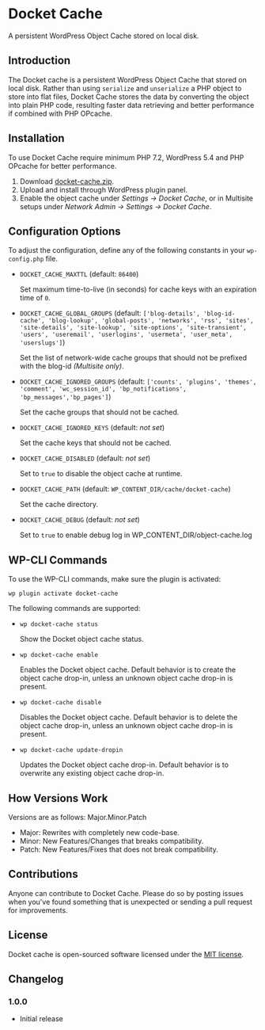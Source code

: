 
# Docket Cache

A persistent WordPress Object Cache stored on local disk.

## Introduction

The Docket cache is a persistent WordPress Object Cache that stored on local disk. Rather than using `serialize` and `unserialize` a PHP object to store into flat files, Docket Cache stores the data by converting the object into plain PHP code, resulting faster data retrieving and better performance if combined with PHP OPcache.

## Installation

To use Docket Cache require minimum PHP 7.2, WordPress 5.4 and PHP OPcache for better performance.

1. Download [docket-cache.zip](https://github.com/nawawi/docket-cache/releases/).
2. Upload and install through WordPress plugin panel.
3. Enable the object cache under _Settings -> Docket Cache_, or in Multisite setups under _Network Admin -> Settings -> Docket Cache_.

## Configuration Options

To adjust the configuration, define any of the following constants in your `wp-config.php` file.

  * `DOCKET_CACHE_MAXTTL` (default: `86400`)

    Set maximum time-to-live (in seconds) for cache keys with an expiration time of `0`.

  * `DOCKET_CACHE_GLOBAL_GROUPS` (default: `['blog-details', 'blog-id-cache', 'blog-lookup', 'global-posts', 'networks', 'rss', 'sites', 'site-details', 'site-lookup', 'site-options', 'site-transient', 'users', 'useremail', 'userlogins', 'usermeta', 'user_meta', 'userslugs']`)

    Set the list of network-wide cache groups that should not be prefixed with the blog-id _(Multisite only)_.

  * `DOCKET_CACHE_IGNORED_GROUPS` (default: `['counts', 'plugins', 'themes', 'comment', 'wc_session_id', 'bp_notifications', 'bp_messages','bp_pages']`)

    Set the cache groups that should not be cached.

  * `DOCKET_CACHE_IGNORED_KEYS` (default: _not set_)

    Set the cache keys that should not be cached.

  * `DOCKET_CACHE_DISABLED` (default: _not set_)

    Set to `true` to disable the object cache at runtime.

  * `DOCKET_CACHE_PATH` (default: `WP_CONTENT_DIR/cache/docket-cache`)

    Set the cache directory.

  * `DOCKET_CACHE_DEBUG` (default: _not set_)

    Set to `true` to enable debug log in WP_CONTENT_DIR/object-cache.log

## WP-CLI Commands

To use the WP-CLI commands, make sure the plugin is activated:

    wp plugin activate docket-cache

The following commands are supported:

  * `wp docket-cache status`

    Show the Docket object cache status.

  * `wp docket-cache enable`

    Enables the Docket object cache. Default behavior is to create the object cache drop-in, unless an unknown object cache drop-in is present.

  * `wp docket-cache disable`

    Disables the Docket object cache. Default behavior is to delete the object cache drop-in, unless an unknown object cache drop-in is present.

  * `wp docket-cache update-dropin`

    Updates the Docket object cache drop-in. Default behavior is to overwrite any existing object cache drop-in.

## How Versions Work

Versions are as follows: Major.Minor.Patch

* Major: Rewrites with completely new code-base.
* Minor: New Features/Changes that breaks compatibility.
* Patch: New Features/Fixes that does not break compatibility.


## Contributions

Anyone can contribute to Docket Cache. Please do so by posting issues when you've found something that is unexpected or sending a pull request for improvements.


## License

Docket cache is open-sourced software licensed under the [MIT license](https://opensource.org/licenses/MIT).

## Changelog

### 1.0.0

  * Initial release
